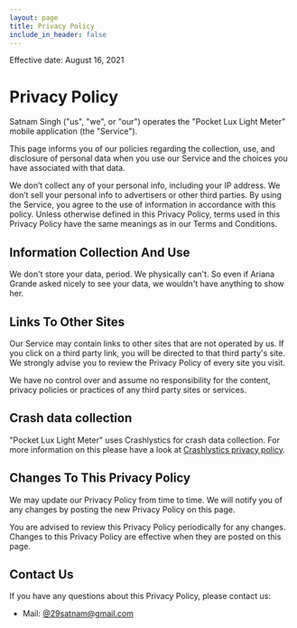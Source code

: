 ```yaml
---
layout: page
title: Privacy Policy
include_in_header: false
---
```

<p>Effective date: August 16, 2021</p>

<h1>Privacy Policy</h1>

<p>Satnam Singh ("us", "we", or "our") operates the "Pocket Lux Light Meter" mobile application (the "Service").</p>

<p>This page informs you of our policies regarding the collection, use, and disclosure of personal data when you use our Service and the choices you have associated with that data.

<p>We don’t collect any of your personal info, including your IP address. We don’t sell your personal info to advertisers or other third parties.  By using the Service, you agree to the use of information in accordance with this policy. Unless otherwise defined in this Privacy Policy, terms used in this Privacy Policy have the same meanings as in our Terms and Conditions.</p>

<h2>Information Collection And Use</h2>

<p>We don't store your data, period. We physically can't. So even if Ariana Grande asked nicely to see your data, we wouldn't have anything to show her.</p>

<h2>Links To Other Sites</h2>
<p>Our Service may contain links to other sites that are not operated by us. If you click on a third party link, you will be directed to that third party's site. We strongly advise you to review the Privacy Policy of every site you visit.</p>
<p>We have no control over and assume no responsibility for the content, privacy policies or practices of any third party sites or services.</p>

<h2>Crash data collection</h2>
<p>"Pocket Lux Light Meter" uses Crashlystics for crash data collection. For more information on this please have a look at <a href="https://policies.google.com/privacy">Crashlystics privacy policy</a>.</p>

<h2>Changes To This Privacy Policy</h2>
<p>We may update our Privacy Policy from time to time. We will notify you of any changes by posting the new Privacy Policy on this page.</p>
<p>You are advised to review this Privacy Policy periodically for any changes. Changes to this Privacy Policy are effective when they are posted on this page.</p>


<h2>Contact Us</h2>
<p>If you have any questions about this Privacy Policy, please contact us:</p>
<ul>
  <li>Mail: <a href="mailto:29satnam@gmail.com?Subject=Question%20regarding%privacy%20policy" target="_top">@29satnam@gmail.com</a></li>
</ul>
